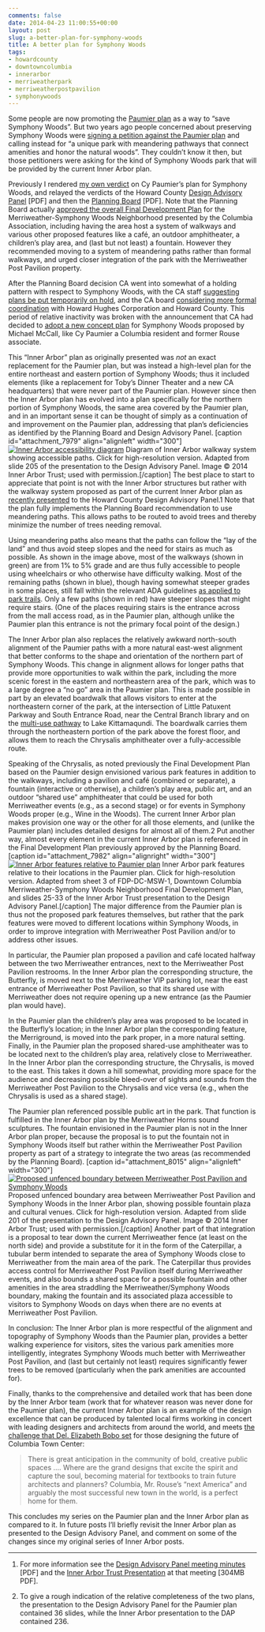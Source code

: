 ```yaml
---
comments: false
date: 2014-04-23 11:00:55+00:00
layout: post
slug: a-better-plan-for-symphony-woods
title: A better plan for Symphony Woods
tags:
- howardcounty
- downtowncolumbia
- innerarbor
- merriweatherpark
- merriweatherpostpavilion
- symphonywoods
---
```


Some people are now promoting the [Paumier plan](/2014/04/18/looking-back-at-the-paumier-plan-for-symphony-woods/) as a way to “save Symphony Woods”. But two years ago people concerned about preserving Symphony Woods were [signing a petition against the Paumier plan](http://www.change.org/petitions/save-symphony-woods-trees) and calling instead for “a unique park with meandering pathways that connect amenities and honor the natural woods”. They couldn’t know it then, but those petitioners were asking for the kind of Symphony Woods park that will be provided by the current Inner Arbor plan.

Previously I rendered [my own verdict](/2014/04/19/how-not-to-save-symphony-woods/) on Cy Paumier’s plan for Symphony Woods, and relayed the verdicts of the Howard County [Design Advisory Panel](http://static.squarespace.com/static/51e1bf57e4b0e2abc3e95f77/t/52c44d80e4b0f4e69d94208e/1388596608577/DAP%20review%20of%20CA%20plan%20copy%202.pdf) [PDF] and then the [Planning Board](http://www.columbiaassociation.com/home/showdocument?id=5188) [PDF]. Note that the Planning Board actually [approved the overall Final Development Plan](http://www.baltimoresun.com/explore/howard/publications/columbia-flier/ph-ho-cf-symphony-woods-0726-20120719,0,6116952.story) for the Merriweather-Symphony Woods Neighborhood presented by the Columbia Association, including having the area host a system of walkways and various other proposed features like a café, an outdoor amphitheater, a children’s play area, and (last but not least) a fountain. However they recommended moving to a system of meandering paths rather than formal walkways, and urged closer integration of the park with the Merriweather Post Pavilion property.

After the Planning Board decision CA went into somewhat of a holding pattern with respect to Symphony Woods, with the CA staff [suggesting plans be put temporarily on hold](http://www.baltimoresun.com/explore/howard/news/community/ph-ho-cf-symphony-woods-0830-20120827,0,1080408.story), and the CA board [considering more formal coordination](http://www.baltimoresun.com/explore/howard/news/community/ph-ho-cf-symphony-woods-mpp-1018-20121016,0,1699998.story) with Howard Hughes Corporation and Howard County. This period of relative inactivity was broken with the announcement that CA had decided to [adopt a new concept plan](http://www.baltimoresun.com/news/maryland/howard/columbia/ph-ho-cf-symphony-woods-sun-0124-20130118,0,6664632.story) for Symphony Woods proposed by Michael McCall, like Cy Paumier a Columbia resident and former Rouse associate.

This “Inner Arbor” plan as originally presented was _not_ an exact replacement for the Paumier plan, but was instead a high-level plan for the entire northeast and eastern portion of Symphony Woods; thus it included elements (like a replacement for Toby’s Dinner Theater and a new CA headquarters) that were never part of the Paumier plan. However since then the Inner Arbor plan has evolved into a plan specifically for the northern portion of Symphony Woods, the same area covered by the Paumier plan, and in an important sense it can be thought of simply as a continuation of and improvement on the Paumier plan, addressing that plan’s deficiencies as identified by the Planning Board and Design Advisory Panel.
[caption id="attachment_7979" align="alignleft" width="300"][![Inner Arbor accessibility diagram](http://hecker.files.wordpress.com/2014/04/inner-arbor-accessibility-diagram.png?w=300)](http://hecker.files.wordpress.com/2014/04/inner-arbor-accessibility-diagram.png) Diagram of Inner Arbor walkway system showing accessible paths. Click for high-resolution version. Adapted from slide 205 of the presentation to the Design Advisory Panel. Image © 2014 Inner Arbor Trust; used with permission.[/caption]
The best place to start to appreciate that point is not with the Inner Arbor structures but rather with the walkway system proposed as part of the current Inner Arbor plan as [recently presented](http://www.baltimoresun.com/news/maryland/howard/columbia/ph-ho-cf-inner-arbor-design-panel-20140226,0,1385068.story) to the Howard County Design Advisory Panel.1 Note that the plan fully implements the Planning Board recommendation to use meandering paths. This allows paths to be routed to avoid trees and thereby minimize the number of trees needing removal.

Using meandering paths also means that the paths can follow the “lay of the land” and thus avoid steep slopes and the need for stairs as much as possible. As shown in the image above, most of the walkways (shown in green) are from 1% to 5% grade and are thus fully accessible to people using wheelchairs or who otherwise have difficulty walking. Most of the remaining paths (shown in blue), though having somewhat steeper grades in some places, still fall within the relevant ADA guidelines [as applied to park trails](http://www.americantrails.org/resources/accessible/). Only a few paths (shown in red) have steeper slopes that might require stairs. (One of the places requiring stairs is the entrance across from the mall access road, as in the Paumier plan, although unlike the Paumier plan this entrance is not the primary focal point of the design.)

The Inner Arbor plan also replaces the relatively awkward north-south alignment of the Paumier paths with a more natural east-west alignment that better conforms to the shape and orientation of the northern part of Symphony Woods. This change in alignment allows for longer paths that provide more opportunities to walk within the park, including the more scenic forest in the eastern and northeastern area of the park, which was to a large degree a “no go” area in the Paumier plan. This is made possible in part by an elevated boardwalk that allows visitors to enter at the northeastern corner of the park, at the intersection of Little Patuxent Parkway and South Entrance Road, near the Central Branch library and on the [multi-use pathway](http://www.baltimoresun.com/news/maryland/howard/columbia/ph-ho-cf-pathway-0403-20140329,0,820710.story) to Lake Kittamaqundi. The boardwalk carries them through the northeastern portion of the park above the forest floor, and allows them to reach the Chrysalis amphitheater over a fully-accessible route.

Speaking of the Chrysalis, as noted previously the Final Development Plan based on the Paumier design envisioned various park features in addition to the walkways, including a pavilion and café (combined or separate), a fountain (interactive or otherwise), a children’s play area, public art, and an outdoor “shared use” amphitheater that could be used for both Merriweather events (e.g., as a second stage) or for events in Symphony Woods proper (e.g., Wine in the Woods). The current Inner Arbor plan makes provision one way or the other for all those elements, and (unlike the Paumier plan) includes detailed designs for almost all of them.2 Put another way, almost every element in the current Inner Arbor plan is referenced in the Final Development Plan previously approved by the Planning Board.
[caption id="attachment_7982" align="alignright" width="300"][![Inner Arbor features relative to Paumier plan](http://hecker.files.wordpress.com/2014/04/paumier-inner-arbor-overlay2.jpeg?w=300)](http://hecker.files.wordpress.com/2014/04/paumier-inner-arbor-overlay.jpeg) Inner Arbor park features relative to their locations in the Paumier plan. Click for high-resolution version. Adapted from sheet 3 of FDP-DC-MSW-1, Downtown Columbia Merriweather-Symphony Woods Neighborhood Final Development Plan, and slides 25-33 of the Inner Arbor Trust presentation to the Design Advisory Panel.[/caption]
The major difference from the Paumier plan is thus not the proposed park features themselves, but rather that the park features were moved to different locations within Symphony Woods, in order to improve integration with Merriweather Post Pavilion and/or to address other issues.

In particular, the Paumier plan proposed a pavilion and café located halfway between the two Merriweather entrances, next to the Merriweather Post Pavilion restrooms. In the Inner Arbor plan the corresponding structure, the Butterfly, is moved next to the Merriweather VIP parking lot, near the east entrance of Merriweather Post Pavilion, so that its shared use with Merriweather does not require opening up a new entrance (as the Paumier plan would have).

In the Paumier plan the children’s play area was proposed to be located in the Butterfly’s location; in the Inner Arbor plan the corresponding feature, the Merriground, is moved into the park proper, in a more natural setting. Finally, in the Paumier plan the proposed shared-use amphitheater was to be located next to the children’s play area, relatively close to Merriweather. In the Inner Arbor plan the corresponding structure, the Chrysalis, is moved to the east. This takes it down a hill somewhat, providing more space for the audience and decreasing possible bleed-over of sights and sounds from the Merriweather Post Pavilion to the Chrysalis and vice versa (e.g., when the Chrysalis is used as a shared stage).

The Paumier plan referenced possible public art in the park. That function is fulfilled in the Inner Arbor plan by the Merriweather Horns sound sculptures. The fountain envisioned in the Paumier plan is not in the Inner Arbor plan proper, because the proposal is to put the fountain not in Symphony Woods itself but rather within the Merriweather Post Pavilion property as part of a strategy to integrate the two areas (as recommended by the Planning Board).
[caption id="attachment_8015" align="alignleft" width="300"][![Proposed unfenced boundary between Merriweather Post Pavilion and Symphony Woods](http://hecker.files.wordpress.com/2014/04/inner-arbor-merriweather-integration.png?w=300)](http://hecker.files.wordpress.com/2014/04/inner-arbor-merriweather-integration.png) Proposed unfenced boundary area between Merriweather Post Pavilion and Symphony Woods in the Inner Arbor plan, showing possible fountain plaza and cultural venues. Click for high-resolution version. Adapted from slide 201 of the presentation to the Design Advisory Panel. Image © 2014 Inner Arbor Trust; used with permission.[/caption]
Another part of that integration is a proposal to tear down the current Merriweather fence (at least on the north side) and provide a substitute for it in the form of the Caterpillar, a tubular berm intended to separate the area of Symphony Woods close to Merriweather from the main area of the park. The Caterpillar thus provides access control for Merriweather Post Pavilion itself during Merriweather events, and also bounds a shared space for a possible fountain and other amenities in the area straddling the Merriweather/Symphony Woods boundary, making the fountain and its associated plaza accessible to visitors to Symphony Woods on days when there are no events at Merriweather Post Pavilion.

In conclusion: The Inner Arbor plan is more respectful of the alignment and topography of Symphony Woods than the Paumier plan, provides a better walking experience for visitors, sites the various park amenities more intelligently, integrates Symphony Woods much better with Merriweather Post Pavilion, and (last but certainly not least) requires significantly fewer trees to be removed (particularly when the park amenities are accounted for).

Finally, thanks to the comprehensive and detailed work that has been done by the Inner Arbor team (work that for whatever reason was never done for the Paumier plan), the current Inner Arbor plan is an example of the design excellence that can be produced by talented local firms working in concert with leading designers and architects from around the world, and meets [the challenge that Del. Elizabeth Bobo set](http://articles.baltimoresun.com/2008-07-18/news/0807170073_1_columbia-association-community-benefit-howard-county) for those designing the future of Columbia Town Center:

<blockquote>There is great anticipation in the community of bold, creative public spaces …. Where are the grand designs that excite the spirit and capture the soul, becoming material for textbooks to train future architects and planners? Columbia, Mr. Rouse’s “next America” and arguably the most successful new town in the world, is a perfect home for them.</blockquote>



This concludes my series on the Paumier plan and the Inner Arbor plan as compared to it. In future posts I’ll briefly revisit the Inner Arbor plan as presented to the Design Advisory Panel, and comment on some of the changes since my original series of Inner Arbor posts.



* * *



1. For more information see the [Design Advisory Panel meeting minutes](http://www.howardcountymd.gov/WorkArea/linkit.aspx?LinkIdentifier=id&ItemID=6442473974&libID=6442473966) [PDF] and the [Inner Arbor Trust Presentation](http://hecker.files.wordpress.com/2014/04/trust-mccall-dap-hearing.pdf) at that meeting [304MB PDF].

2. To give a rough indication of the relative completeness of the two plans, the presentation to the Design Advisory Panel for the Paumier plan contained 36 slides, while the Inner Arbor presentation to the DAP contained 236.
